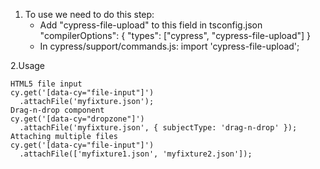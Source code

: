 1. To use we need to do this step:
    - Add "cypress-file-upload" to this field in tsconfig.json "compilerOptions": {
        "types": ["cypress", "cypress-file-upload"]
      }
    - In cypress/support/commands.js: import 'cypress-file-upload';
    
2.Usage
    
    HTML5 file input
    cy.get('[data-cy="file-input"]')
      .attachFile('myfixture.json');
    Drag-n-drop component
    cy.get('[data-cy="dropzone"]')
      .attachFile('myfixture.json', { subjectType: 'drag-n-drop' });
    Attaching multiple files
    cy.get('[data-cy="file-input"]')
      .attachFile(['myfixture1.json', 'myfixture2.json']);